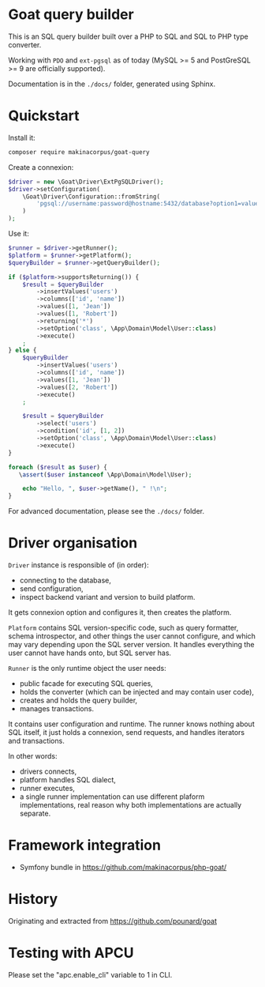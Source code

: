 # Goat query builder

This is an SQL query builder built over a PHP to SQL and SQL to PHP type converter.

Working with `PDO` and `ext-pgsql` as of today (MySQL >= 5 and PostGreSQL >= 9 are officially supported).

Documentation is in the `./docs/` folder, generated using Sphinx.

# Quickstart

Install it:

```sh
composer require makinacorpus/goat-query
```

Create a connexion:

```php
$driver = new \Goat\Driver\ExtPgSQLDriver();
$driver->setConfiguration(
    \Goat\Driver\Configuration::fromString(
        'pgsql://username:password@hostname:5432/database?option1=value1&option2=value2'
    )
);
```

Use it:

```php
$runner = $driver->getRunner();
$platform = $runner->getPlatform();
$queryBuilder = $runner->getQueryBuilder();

if ($platform->supportsReturning()) {
    $result = $queryBuilder
        ->insertValues('users')
        ->columns(['id', 'name'])
        ->values([1, 'Jean'])
        ->values([1, 'Robert'])
        ->returning('*')
        ->setOption('class', \App\Domain\Model\User::class)
        ->execute()
    ;
} else {
    $queryBuilder
        ->insertValues('users')
        ->columns(['id', 'name'])
        ->values([1, 'Jean'])
        ->values([2, 'Robert'])
        ->execute()
    ;

    $result = $queryBuilder
        ->select('users')
        ->condition('id', [1, 2])
        ->setOption('class', \App\Domain\Model\User::class)
        ->execute()
}

foreach ($result as $user) {
   \assert($user instanceof \App\Domain\Model\User);

    echo "Hello, ", $user->getName(), " !\n";
}
```

For advanced documentation, please see the `./docs/` folder.

# Driver organisation

`Driver` instance is responsible of (in order):

 - connecting to the database,
 - send configuration,
 - inspect backend variant and version to build platform.

It gets connexion option and configures it, then creates the platform.

`Platform` contains SQL version-specific code, such as query formatter,
schema introspector, and other things the user cannot configure, and which may
vary depending upon the SQL server version. It handles everything the user
cannot have hands onto, but SQL server has.

`Runner` is the only runtime object the user needs:

 - public facade for executing SQL queries,
 - holds the converter (which can be injected and may contain user code),
 - creates and holds the query builder,
 - manages transactions.

It contains user configuration and runtime. The runner knows nothing about SQL
itself, it just holds a connexion, send requests, and handles iterators and
transactions.

In other words:

 - drivers connects,
 - platform handles SQL dialect,
 - runner executes,
 - a single runner implementation can use different plaform implementations,
   real reason why both implementations are actually separate.

# Framework integration

 - Symfony bundle in https://github.com/makinacorpus/php-goat/

# History

Originating and extracted from https://github.com/pounard/goat

# Testing with APCU

Please set the "apc.enable_cli" variable to 1 in CLI.
